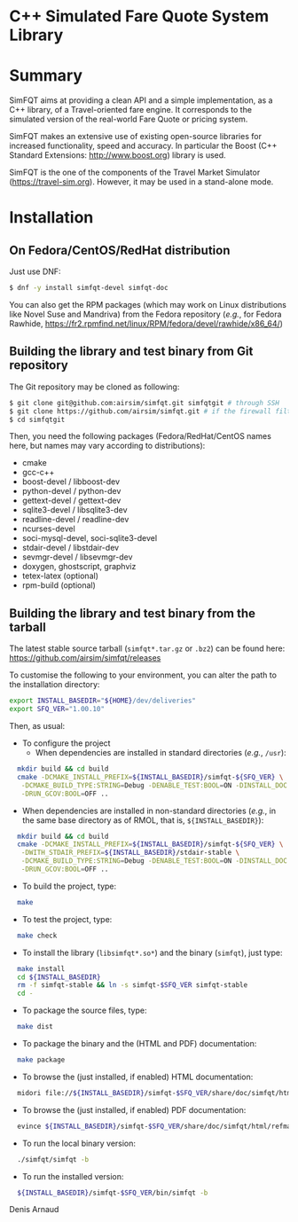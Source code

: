 C++ Simulated Fare Quote System Library
=======================================

# Summary
SimFQT aims at providing a clean API and a simple implementation, as
a C++ library, of a Travel-oriented fare engine. It corresponds to
the simulated version of the real-world Fare Quote or pricing system.

SimFQT makes an extensive use of existing open-source libraries for
increased functionality, speed and accuracy. In particular the
Boost (C++ Standard Extensions: http://www.boost.org) library is used.

SimFQT is the one of the components of the Travel Market Simulator
(https://travel-sim.org). However, it may be used in a
stand-alone mode.

# Installation

## On Fedora/CentOS/RedHat distribution
Just use DNF:
```bash
$ dnf -y install simfqt-devel simfqt-doc
```

You can also get the RPM packages (which may work on Linux
distributions like Novel Suse and Mandriva) from the Fedora repository
(_e.g._, for Fedora Rawhide,
https://fr2.rpmfind.net/linux/RPM/fedora/devel/rawhide/x86_64/)


## Building the library and test binary from Git repository
The Git repository may be cloned as following:
```bash
$ git clone git@github.com:airsim/simfqt.git simfqtgit # through SSH
$ git clone https://github.com/airsim/simfqt.git # if the firewall filters SSH
$ cd simfqtgit
```

Then, you need the following packages (Fedora/RedHat/CentOS names here, 
but names may vary according to distributions):
* cmake
* gcc-c++
* boost-devel / libboost-dev
* python-devel / python-dev
* gettext-devel / gettext-dev
* sqlite3-devel / libsqlite3-dev
* readline-devel / readline-dev
* ncurses-devel
* soci-mysql-devel, soci-sqlite3-devel
* stdair-devel / libstdair-dev
* sevmgr-devel / libsevmgr-dev
* doxygen, ghostscript, graphviz
* tetex-latex (optional)
* rpm-build (optional)


## Building the library and test binary from the tarball
The latest stable source tarball (`simfqt*.tar.gz` or `.bz2`) can be found here:
https://github.com/airsim/simfqt/releases

To customise the following to your environment, you can alter the path
to the installation directory:
```bash
export INSTALL_BASEDIR="${HOME}/dev/deliveries"
export SFQ_VER="1.00.10"
```

Then, as usual:
* To configure the project
  * When dependencies are installed in standard directories (_e.g._, `/usr`):
```bash
  mkdir build && cd build
  cmake -DCMAKE_INSTALL_PREFIX=${INSTALL_BASEDIR}/simfqt-${SFQ_VER} \
   -DCMAKE_BUILD_TYPE:STRING=Debug -DENABLE_TEST:BOOL=ON -DINSTALL_DOC:BOOL=ON \
   -DRUN_GCOV:BOOL=OFF ..
```
  * When dependencies are installed in non-standard directories (_e.g._,
    in the same base directory as of RMOL, that is, `${INSTALL_BASEDIR}`):
```bash
  mkdir build && cd build
  cmake -DCMAKE_INSTALL_PREFIX=${INSTALL_BASEDIR}/simfqt-${SFQ_VER} \
   -DWITH_STDAIR_PREFIX=${INSTALL_BASEDIR}/stdair-stable \
   -DCMAKE_BUILD_TYPE:STRING=Debug -DENABLE_TEST:BOOL=ON -DINSTALL_DOC:BOOL=ON \
   -DRUN_GCOV:BOOL=OFF ..
```
* To build the project, type:
```bash
  make
```
* To test the project, type:
```bash
  make check
```
* To install the library (`libsimfqt*.so*`) and the binary (`simfqt`),
  just type:
```bash
  make install
  cd ${INSTALL_BASEDIR}
  rm -f simfqt-stable && ln -s simfqt-$SFQ_VER simfqt-stable
  cd -
```
* To package the source files, type:
```bash
  make dist
```
* To package the binary and the (HTML and PDF) documentation:
```bash
  make package
```
* To browse the (just installed, if enabled) HTML documentation:
```bash
  midori file://${INSTALL_BASEDIR}/simfqt-$SFQ_VER/share/doc/simfqt/html/index.html
```
* To browse the (just installed, if enabled) PDF documentation:
```bash
  evince ${INSTALL_BASEDIR}/simfqt-$SFQ_VER/share/doc/simfqt/html/refman.pdf
```
* To run the local binary version:
```bash
  ./simfqt/simfqt -b
```
* To run the installed version:
```bash
  ${INSTALL_BASEDIR}/simfqt-$SFQ_VER/bin/simfqt -b
```

Denis Arnaud

